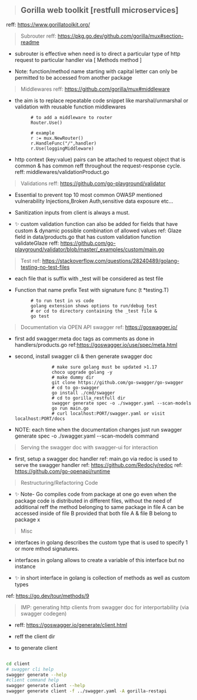 > ## Gorilla web toolkit [restfull microservices]

reff: https://www.gorillatoolkit.org/

> Subrouter reff: https://pkg.go.dev/github.com/gorilla/mux#section-readme

- subrouter is effective when need is to direct a particular type of http request to particular handler via [ Methods method ]

- Note: function/method name starting with capital letter can only be permitted to be accessed from another package

> Middlewares reff: https://github.com/gorilla/mux#middleware

- the aim is to replace repeatable code snippet like marshal/unmarshal or validation with reusable function middlewares

            # to add a middleware to router
            Router.Use()

            # example
            r := mux.NewRouter()
            r.HandleFunc("/",handler)
            r.Use(loggingMiddleware)

- http context (key:value) pairs can be attached to request object that is common & has common reff throughout the request-response cycle. reff: middlewares/validationProduct.go

> Validations reff: https://github.com/go-playground/validator

- Essential to prevent top 10 most common OWASP mentioned vulnerability Injections,Broken Auth,sensitive data exposure etc...

- Sanitization inputs from client is always a must.

- ✨ custom validation function can also be added for fields that have custom & dynamic possible combination of allowed values ref: Glaze field in data/products.go that has custom validation function validateGlaze reff: https://github.com/go-playground/validator/blob/master/_examples/custom/main.go

> Test ref: https://stackoverflow.com/questions/28240489/golang-testing-no-test-files

- each file that is suffix with \_test will be considered as test file
- Function that name prefix Test with signature func (t \*testing.T)

            # to run test in vs code
            golang extension shows options to run/debug test
            # or cd to directory containing the _test file &
            go test

> Documentation via OPEN API swagger ref: https://goswagger.io/

- first add swagger:meta doc tags as comments as done in handlers/products.go ref:https://goswagger.io/use/spec/meta.html
- second, install swagger cli & then generate swagger doc

                    # make sure golang must be updated >1.17
                    choco upgrade golang -y
                    # make dummy dir
                    git clone https://github.com/go-swagger/go-swagger
                    # cd to go-swagger
                    go install ./cmd/swagger
                    # cd to gorilla_restfull dir
                    swagger generate spec -o ./swagger.yaml --scan-models
                    go run main.go
                    # curl localhost:PORT/swagger.yaml or visit localhost:PORT/docs

- NOTE: each time when the documentation changes just run swagger generate spec -o ./swagger.yaml --scan-models command

> Serving the swagger doc with swagger-ui for interaction

- first, setup a swagger doc handler ref: main.go via redoc is used to serve the swagger handler ref: https://github.com/Redocly/redoc ref: https://github.com/go-openapi/runtime

> Restructuring/Refactoring Code

- ✨ Note- Go compiles code from package at one go even when the package code is distributed in different files, without the need of additional reff the method belonging to same package in file A can be accessed inside of file B provided that both file A & file B belong to package x

> Misc

- interfaces in golang describes the custom type that is used to specify 1 or more mthod signatures.

- interfaces in golang allows to create a variable of this interface but no instance

- ✨ in short interface in golang is collection of methods as well as custom types

ref: https://go.dev/tour/methods/9

> IMP: generating http clients from swagger doc for interportability (via swagger codegen)

- reff: https://goswagger.io/generate/client.html
- reff the client dir

- to generate client

```bash

cd client
# swagger cli help
swagger generate --help
#client command help
swagger generate client --help
swagger generate client -f ../swagger.yaml -A gorilla-restapi
```
